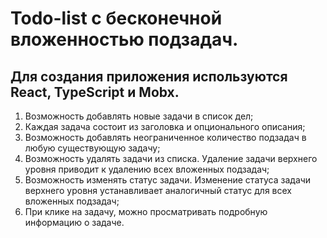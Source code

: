 # Todo-list с бесконечной вложенностью подзадач.

## Для создания приложения используются React, TypeScript и Mobx.

1. Возможность добавлять новые задачи в список дел;
2. Каждая задача состоит из заголовка и опционального описания;
3. Возможность добавлять неограниченное количество подзадач в любую существующую задачу;
4. Возможность удалять задачи из списка. Удаление задачи верхнего уровня приводит к удалению всех вложенных подзадач;
5. Возможность изменять статус задачи. Изменение статуса задачи верхнего уровня устанавливает аналогичный статус для всех вложенных подзадач;
6. При клике на задачу, можно просматривать подробную информацию о задаче.
